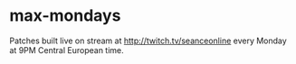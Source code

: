 # max-mondays
Patches built live on stream at http://twitch.tv/seanceonline every Monday at 9PM Central European time.
